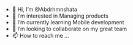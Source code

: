 - 👋 Hi, I’m @Abdrhmnshata
- 👀 I’m interested in Managing products 
- 🌱 I’m currently learning Mobile development 
- 💞️ I’m looking to collaborate on my great team
- 📫 How to reach me ...

<!---
Abdrhmnshata/Abdrhmnshata is a ✨ special ✨ repository because its `README.md` (this file) appears on your GitHub profile.
You can click the Preview link to take a look at your changes.
--->
